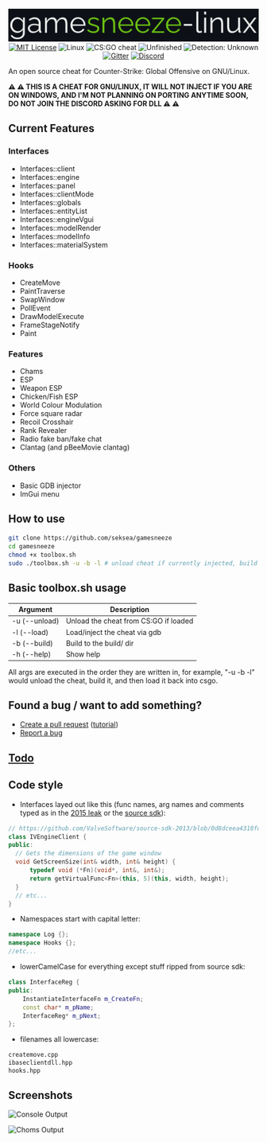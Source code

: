 <p align="center">
  <img src="/res/logo.png" alt="gamesneeze-linux">
  <a href="/LICENSE"><img src="https://img.shields.io/badge/License-MIT-green.svg" alt="MIT License"></a>
  <a><img src="https://img.shields.io/badge/OS-Linux-green.svg" alt="Linux"></a>
  <a><img src="https://img.shields.io/badge/Cheat-CS:GO-green.svg" alt="CS:GO cheat"></a>
  <a><img src="https://img.shields.io/badge/State-Unfinished-red.svg" alt="Unfinished"></a>
  <a><img src="https://img.shields.io/badge/Detection-Undetected-green.svg" alt="Detection: Unknown"></a>
  <a href="https://gitter.im/gamesneeze/community?utm_source=share-link&utm_medium=link&utm_campaign=share-link"><img src="https://img.shields.io/badge/Chat-Gitter-green.svg" alt="Gitter"></a>
  <a href="https://discord.gg/SCHsWHFJMb"><img src="https://img.shields.io/badge/Chat-Discord-blue.svg" alt="Discord"></a>
</p>

An open source cheat for Counter-Strike: Global Offensive on GNU/Linux.

**:warning: :warning: THIS IS A CHEAT FOR GNU/LINUX, IT WILL NOT INJECT IF YOU ARE ON WINDOWS, AND I'M NOT PLANNING ON PORTING ANYTIME SOON, DO NOT JOIN THE DISCORD ASKING FOR DLL :warning: :warning:**

## Current Features

### Interfaces

 - Interfaces::client
 - Interfaces::engine
 - Interfaces::panel
 - Interfaces::clientMode
 - Interfaces::globals
 - Interfaces::entityList
 - Interfaces::engineVgui
 - Interfaces::modelRender
 - Interfaces::modelInfo
 - Interfaces::materialSystem

### Hooks

 - CreateMove
 - PaintTraverse
 - SwapWindow
 - PollEvent
 - DrawModelExecute
 - FrameStageNotify
 - Paint

### Features

 - Chams
 - ESP
 - Weapon ESP
 - Chicken/Fish ESP
 - World Colour Modulation
 - Force square radar
 - Recoil Crosshair
 - Rank Revealer
 - Radio fake ban/fake chat
 - Clantag (and pBeeMovie clantag)

### Others

 - Basic GDB injector
 - ImGui menu


## How to use

```sh
git clone https://github.com/seksea/gamesneeze
cd gamesneeze
chmod +x toolbox.sh
sudo ./toolbox.sh -u -b -l # unload cheat if currently injected, build and then load, use -h for help
```

## Basic toolbox.sh usage

| Argument          | Description                           |
| ----------------- | ------------------------------------- |
| -u (--unload)     | Unload the cheat from CS:GO if loaded |
| -l (--load)       | Load/inject the cheat via gdb         |
| -b (--build)      | Build to the build/ dir               |
| -h (--help)       | Show help                             |

All args are executed in the order they are written in, for example, "-u -b -l" would unload the cheat, build it, and then load it back into csgo.


## Found a bug / want to add something?
 - [Create a pull request](https://github.com/seksea/gamesneeze/compare) ([tutorial](https://github.com/yangsu/pull-request-tutorial))
 - [Report a bug](https://github.com/seksea/gamesneeze/issues/new)

## [Todo](https://github.com/seksea/gamesneeze/projects/1)

## Code style

 - Interfaces layed out like this (func names, arg names and comments typed as in the [2015 leak](https://github.com/perilouswithadollarsign/cstrike15_src) or the [source sdk](https://github.com/ValveSoftware/source-sdk-2013)):
```cpp
// https://github.com/ValveSoftware/source-sdk-2013/blob/0d8dceea4310fde5706b3ce1c70609d72a38efdf/sp/src/public/cdll_int.h#L194
class IVEngineClient {
public:
  // Gets the dimensions of the game window
  void GetScreenSize(int& width, int& height) {
	  typedef void (*Fn)(void*, int&, int&);
	  return getVirtualFunc<Fn>(this, 5)(this, width, height);
  }
  // etc...
}
```
 - Namespaces start with capital letter:
```cpp
namespace Log {};
namespace Hooks {};
//etc...
```
 - lowerCamelCase for everything except stuff ripped from source sdk:
```cpp
class InterfaceReg {
public:
    InstantiateInterfaceFn m_CreateFn;
    const char* m_pName;
    InterfaceReg* m_pNext;
};
```
 - filenames all lowercase:
```
createmove.cpp
ibaseclientdll.hpp
hooks.hpp
```

## Screenshots

![Console Output](res/console.png)

![Choms Output](res/chams.png)
